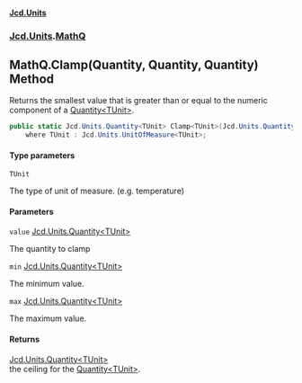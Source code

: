 #### [Jcd.Units](index.md 'index')
### [Jcd.Units](Jcd.Units.md 'Jcd.Units').[MathQ](MathQ.md 'Jcd.Units.MathQ')

## MathQ.Clamp<TUnit>(Quantity<TUnit>, Quantity<TUnit>, Quantity<TUnit>) Method

Returns the smallest value that is greater than or equal to the numeric component of a [Quantity&lt;TUnit&gt;](Quantity_TUnit_.md 'Jcd.Units.Quantity<TUnit>').

```csharp
public static Jcd.Units.Quantity<TUnit> Clamp<TUnit>(Jcd.Units.Quantity<TUnit> value, Jcd.Units.Quantity<TUnit> min, Jcd.Units.Quantity<TUnit> max)
    where TUnit : Jcd.Units.UnitOfMeasure<TUnit>;
```
#### Type parameters

<a name='Jcd.Units.MathQ.Clamp_TUnit_(Jcd.Units.Quantity_TUnit_,Jcd.Units.Quantity_TUnit_,Jcd.Units.Quantity_TUnit_).TUnit'></a>

`TUnit`

The type of unit of measure. (e.g. temperature)
#### Parameters

<a name='Jcd.Units.MathQ.Clamp_TUnit_(Jcd.Units.Quantity_TUnit_,Jcd.Units.Quantity_TUnit_,Jcd.Units.Quantity_TUnit_).value'></a>

`value` [Jcd.Units.Quantity&lt;](Quantity_TUnit_.md 'Jcd.Units.Quantity<TUnit>')[TUnit](MathQ.Clamp.dbd2fWny/h9dwA6t3r1JQw.md#Jcd.Units.MathQ.Clamp_TUnit_(Jcd.Units.Quantity_TUnit_,Jcd.Units.Quantity_TUnit_,Jcd.Units.Quantity_TUnit_).TUnit 'Jcd.Units.MathQ.Clamp<TUnit>(Jcd.Units.Quantity<TUnit>, Jcd.Units.Quantity<TUnit>, Jcd.Units.Quantity<TUnit>).TUnit')[&gt;](Quantity_TUnit_.md 'Jcd.Units.Quantity<TUnit>')

The quantity to clamp

<a name='Jcd.Units.MathQ.Clamp_TUnit_(Jcd.Units.Quantity_TUnit_,Jcd.Units.Quantity_TUnit_,Jcd.Units.Quantity_TUnit_).min'></a>

`min` [Jcd.Units.Quantity&lt;](Quantity_TUnit_.md 'Jcd.Units.Quantity<TUnit>')[TUnit](MathQ.Clamp.dbd2fWny/h9dwA6t3r1JQw.md#Jcd.Units.MathQ.Clamp_TUnit_(Jcd.Units.Quantity_TUnit_,Jcd.Units.Quantity_TUnit_,Jcd.Units.Quantity_TUnit_).TUnit 'Jcd.Units.MathQ.Clamp<TUnit>(Jcd.Units.Quantity<TUnit>, Jcd.Units.Quantity<TUnit>, Jcd.Units.Quantity<TUnit>).TUnit')[&gt;](Quantity_TUnit_.md 'Jcd.Units.Quantity<TUnit>')

The minimum value.

<a name='Jcd.Units.MathQ.Clamp_TUnit_(Jcd.Units.Quantity_TUnit_,Jcd.Units.Quantity_TUnit_,Jcd.Units.Quantity_TUnit_).max'></a>

`max` [Jcd.Units.Quantity&lt;](Quantity_TUnit_.md 'Jcd.Units.Quantity<TUnit>')[TUnit](MathQ.Clamp.dbd2fWny/h9dwA6t3r1JQw.md#Jcd.Units.MathQ.Clamp_TUnit_(Jcd.Units.Quantity_TUnit_,Jcd.Units.Quantity_TUnit_,Jcd.Units.Quantity_TUnit_).TUnit 'Jcd.Units.MathQ.Clamp<TUnit>(Jcd.Units.Quantity<TUnit>, Jcd.Units.Quantity<TUnit>, Jcd.Units.Quantity<TUnit>).TUnit')[&gt;](Quantity_TUnit_.md 'Jcd.Units.Quantity<TUnit>')

The maximum value.

#### Returns
[Jcd.Units.Quantity&lt;](Quantity_TUnit_.md 'Jcd.Units.Quantity<TUnit>')[TUnit](MathQ.Clamp.dbd2fWny/h9dwA6t3r1JQw.md#Jcd.Units.MathQ.Clamp_TUnit_(Jcd.Units.Quantity_TUnit_,Jcd.Units.Quantity_TUnit_,Jcd.Units.Quantity_TUnit_).TUnit 'Jcd.Units.MathQ.Clamp<TUnit>(Jcd.Units.Quantity<TUnit>, Jcd.Units.Quantity<TUnit>, Jcd.Units.Quantity<TUnit>).TUnit')[&gt;](Quantity_TUnit_.md 'Jcd.Units.Quantity<TUnit>')  
the ceiling for the [Quantity&lt;TUnit&gt;](Quantity_TUnit_.md 'Jcd.Units.Quantity<TUnit>').